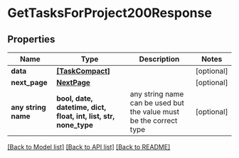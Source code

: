 # GetTasksForProject200Response


## Properties
Name | Type | Description | Notes
------------ | ------------- | ------------- | -------------
**data** | [**[TaskCompact]**](TaskCompact.md) |  | [optional] 
**next_page** | [**NextPage**](NextPage.md) |  | [optional] 
**any string name** | **bool, date, datetime, dict, float, int, list, str, none_type** | any string name can be used but the value must be the correct type | [optional]

[[Back to Model list]](../README.md#documentation-for-models) [[Back to API list]](../README.md#documentation-for-api-endpoints) [[Back to README]](../README.md)


